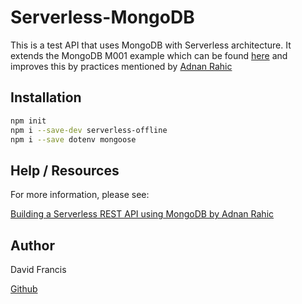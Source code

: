 # Serverless-MongoDB

This is a test API that uses MongoDB with Serverless architecture. It extends the MongoDB M001 example which can be found [here](https://university.mongodb.com/courses/M001/about) and improves this by practices mentioned by [Adnan Rahic](https://github.com/adnanrahic)

## Installation

```bash
npm init
npm i --save-dev serverless-offline
npm i --save dotenv mongoose
```

## Help / Resources
For more information, please see:

[Building a Serverless REST API using MongoDB by Adnan Rahic](https://hackernoon.com/building-a-serverless-rest-api-with-node-js-and-mongodb-2e0ed0638f47)


## Author
David Francis

[Github](https://github.com/Davy-F)
